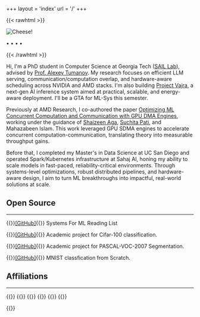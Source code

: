 +++
layout = 'index'
url = '/'
+++

{{< rawhtml >}}
<div class="profile-div">
<img class="profile-image" src="https://i.imgur.com/F17lIHp.jpg" alt="Cheese!">
<p class="profile-links">
  <a href="mailto:anirudha0807@gmail.com" title="Email"><i class="fa-solid fa-at fa-xl"></i></a> • 
  <a href="/calendar" title="Calendar"><i class="fa-solid fa-calendar-day fa-lg"></i></a> • 
  <a href="https://github.com/anirudhaagrawal" title="GitHub"><i class="fa-brands fa-github fa-xl"></i></a> • 
  <a href="https://twitter.com/anirudhaagrawal" title="Twitter"><i class="fa-brands fa-twitter fa-xl"></i></a> • 
  <a href="https://www.linkedin.com/in/anirudha-agrawal" title="LinkedIn"><i class="fa-brands fa-linkedin fa-xl"></i></a>
</p>
<!-- 
<p class="profile-links">
  <a href="/resume/">Resume</a>
</p> 
-->
</div>
{{< /rawhtml >}}

Hi, I'm a PhD student in Computer Science at Georgia Tech ([SAIL Lab](https://gatech-sysml.github.io/)), advised by [Prof. Alexey Tumanov](https://www.cc.gatech.edu/people/alexey-tumanov). My research focuses on efficient LLM serving, communication/computation overlap, and hardware-aware scheduling across NVIDIA and AMD stacks. I'm also building [Project Vajra](https://project-vajra.github.io/), a next-gen AI inference system aimed at practical, scalable, and energy-aware deployment. I'll be a GTA for ML-Sys this semester.

Previously at AMD Research, I co-authored the paper [Optimizing ML Concurrent Computation and Communication with GPU DMA Engines](https://arxiv.org/pdf/2412.14335), working under the guidance of [Shaizeen Aga](https://www.shaizeen.com/), [Suchita Pati](https://pages.cs.wisc.edu/~spati/), and Mahazabeen Islam. This work leveraged GPU SDMA engines to accelerate concurrent computation-communication, translating theory into measurable throughput gains.

Before that, I completed my Master's in Data Science at UC San Diego and operated Spark/Kubernetes infrastructure at Sahaj AI, honing my ability to scale models in fast-paced, reliability-critical environments. Through systems-level optimizations, robust distributed pipelines, and hardware-aware design, I aim to turn ML breakthroughs into impactful, real-world solutions at scale.


## Open Source
---
{{<spanright>}}[[GitHub]](https://github.com/Anirudhaagrawal/mlsys-reading-list){{</spanright>}}
Systems For ML Reading List

{{<spanright>}}[[GitHub]](https://github.com/Anirudhaagrawal/cifar-100-classification.git){{</spanright>}}
Academic project for Cifar-100 classification.  

{{<spanright>}}[[GitHub]](https://github.com/Anirudhaagrawal/PASCAL-VOC-2007-Segmentation.git){{</spanright>}}
Academic project for PASCAL-VOC-2007 Segmentation.

{{<spanright>}}[[GitHub]](https://github.com/Anirudhaagrawal/Logistic-regression-on-MNIST-from-scratch){{</spanright>}}
MNIST classfication from Scratch.

## Affiliations
---
{{<centerwrap>}}
{{<affiliation img="https://i.imgur.com/op6GjLu.png" href="http://www.rknec.edu/"
               name="RCOEM" desc="2016-2020">}}
{{<affiliation img="https://i.imgur.com/840MsOJ.png" href="https://sahaj.ai"
               name="Sahaj AI" desc="2020-2022">}}
{{<affiliation img="https://i.imgur.com/2T7RicR.png" href="https://ucsd.edu/"
               name="University Of California San Diego" desc="2022 - 2024">}}
{{<affiliation img="https://i.imgur.com/rCuEUVC.png" href="https://www.amd.com/"
               name="AMD Research" desc="2024">}}
{{<affiliation img="/images/gatech_logo.png" href="https://gatech.edu/"
               name="Georgia Institute of Technology" desc="2024 - Present">}}

{{</centerwrap>}}
